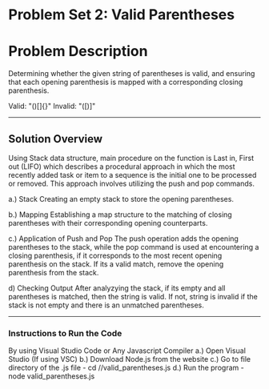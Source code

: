 # Problem Set 2: Valid Parentheses

# Problem Description

Determining whether the given string of parentheses is valid, and ensuring that each opening parenthesis is mapped with a corresponding closing parenthesis.

Valid: "()[]{}"
Invalid: "([)]"


---
## Solution Overview

Using Stack data structure, main procedure on the function is Last in, First out (LIFO) which describes a procedural approach in which the most recently added task or item to a sequence is the initial one to be processed or removed. This approach involves utilizing the push and pop commands.

a.) Stack
	Creating an empty stack to store the opening parentheses.

b.) Mapping
	Establishing a map structure to the matching of closing parentheses with their corresponding opening counterparts.
	
c.) Application of Push and Pop 
	The push operation adds the opening parentheses to the stack, while the pop command is used at encountering a closing parenthesis, if it corresponds to the most recent opening parenthesis on the stack. If its a valid match, remove the opening parenthesis from the stack.
	
d) Checking Output
	After analyzying the stack, if its empty and all parentheses is matched, then the string is valid. If not, string is invalid if the stack is not empty and there is an unmatched parentheses.
	
	
---
### Instructions to Run the Code

By using Visual Studio Code or Any Javascript Compiler
	a.) Open Visual Studio (If using VSC)
	b.) Download Node.js from the website
	c.) Go to file directory of the .js file
			- cd /<temp dir>/valid_parentheses.js
	d.) Run the program
			- node valid_parentheses.js
